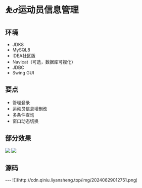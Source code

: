 # ⛹️‍♂️运动员信息管理

<MyGlobalComponent />

## 环境
- JDK8
- MySQL8
- IDEA社区版
- Navicat（可选，数据库可视化）
- JDBC
- Swing GUI
## 要点
- 管理登录
- 运动员信息增删改
- 多条件查询
- 窗口动态切换

## 部分效果
![](http://cdn.qiniu.liyansheng.top/img/20240624221134.png)
![](http://cdn.qiniu.liyansheng.top/img/20240624221207.png)

## 源码
<gzh />
---
![](http://cdn.qiniu.liyansheng.top/img/20240629012751.png)




